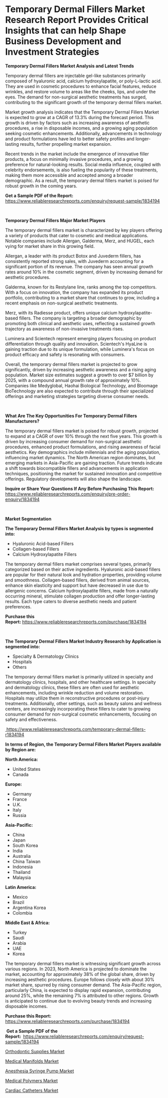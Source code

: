 <p><h1>Temporary Dermal Fillers Market Research Report Provides Critical Insights that can help Shape Business Development and Investment Strategies</h1></p><p><strong>Temporary Dermal Fillers Market Analysis and Latest Trends</strong></p>
<p><p>Temporary dermal fillers are injectable gel-like substances primarily composed of hyaluronic acid, calcium hydroxylapatite, or poly-L-lactic acid. They are used in cosmetic procedures to enhance facial features, reduce wrinkles, and restore volume to areas like the cheeks, lips, and under the eyes. The demand for non-surgical aesthetic treatments has surged, contributing to the significant growth of the temporary dermal fillers market.</p><p>Market growth analysis indicates that the Temporary Dermal Fillers Market is expected to grow at a CAGR of 13.3% during the forecast period. This growth is driven by factors such as increasing awareness of aesthetic procedures, a rise in disposable incomes, and a growing aging population seeking cosmetic enhancements. Additionally, advancements in technology and product formulations have led to better safety profiles and longer-lasting results, further propelling market expansion.</p><p>Recent trends in the market include the emergence of innovative filler products, a focus on minimally invasive procedures, and a growing preference for natural-looking results. Social media influence, coupled with celebrity endorsements, is also fueling the popularity of these treatments, making them more accessible and accepted among a broader demographic. As a result, the temporary dermal fillers market is poised for robust growth in the coming years.</p></p>
<p><strong>Get a Sample PDF of the Report:&nbsp;</strong> <a href="https://www.reliableresearchreports.com/enquiry/request-sample/1834194?utm_campaign=13&utm_medium=2&utm_source=Github&utm_content=ia&utm_term=04032025&utm_id=temporary-dermal-fillers">https://www.reliableresearchreports.com/enquiry/request-sample/1834194</a></p>
<p>&nbsp;</p>
<p><strong>Temporary Dermal Fillers Major Market Players</strong></p>
<p><p>The temporary dermal fillers market is characterized by key players offering a variety of products that cater to cosmetic and medical applications. Notable companies include Allergan, Galderma, Merz, and HUGEL, each vying for market share in this growing field.</p><p>Allergan, a leader with its product Botox and Juvederm fillers, has consistently reported strong sales, with Juvederm accounting for a significant portion of its revenue. The company has seen annual growth rates around 10% in the cosmetic segment, driven by increasing demand for aesthetic procedures.</p><p>Galderma, known for its Restylane line, ranks among the top competitors. With a focus on innovation, the company has expanded its product portfolio, contributing to a market share that continues to grow, including a recent emphasis on non-surgical aesthetic treatments.</p><p>Merz, with its Radiesse product, offers unique calcium hydroxylapatite-based fillers. The company is targeting a broader demographic by promoting both clinical and aesthetic uses, reflecting a sustained growth trajectory as awareness of non-invasive treatments rises.</p><p>Luminera and Scientech represent emerging players focusing on product differentiation through quality and innovation. Scientech's HyaLine is gaining traction due to its unique formulation, while Luminera's focus on product efficacy and safety is resonating with consumers.</p><p>Overall, the temporary dermal fillers market is projected to grow significantly, driven by increasing aesthetic awareness and a rising aging population. Market size estimates suggest a growth to over $7 billion by 2025, with a compound annual growth rate of approximately 10%. Companies like Medyglobal, Haohai Biological Technology, and Bloomage BioTechnology are also expected to contribute through their specialized offerings and marketing strategies targeting diverse consumer needs.</p></p>
<p>&nbsp;</p>
<p><strong>What Are The Key Opportunities For Temporary Dermal Fillers Manufacturers?</strong></p>
<p><p>The temporary dermal fillers market is poised for robust growth, projected to expand at a CAGR of over 10% through the next five years. This growth is driven by increasing consumer demand for non-surgical aesthetic procedures, enhanced product formulations, and rising awareness of facial aesthetics. Key demographics include millennials and the aging population, influencing market dynamics. The North American region dominates, but emerging markets in Asia-Pacific are gaining traction. Future trends indicate a shift towards biocompatible fillers and advancements in application techniques, positioning the market for sustained innovation and competitive offerings. Regulatory developments will also shape the landscape.</p></p>
<p><strong>Inquire or Share Your Questions If Any Before Purchasing This Report:</strong> <a href="https://www.reliableresearchreports.com/enquiry/pre-order-enquiry/1834194?utm_campaign=13&utm_medium=2&utm_source=Github&utm_content=ia&utm_term=04032025&utm_id=temporary-dermal-fillers">https://www.reliableresearchreports.com/enquiry/pre-order-enquiry/1834194</a></p>
<p>&nbsp;</p>
<p><strong>Market Segmentation</strong></p>
<p><strong>The Temporary Dermal Fillers Market Analysis by types is segmented into:</strong></p>
<p><ul><li>Hyaluronic Acid-based Fillers</li><li>Collagen-based Fillers</li><li>Calcium Hydroxylapatite Fillers</li></ul></p>
<p><p>The temporary dermal fillers market comprises several types, primarily categorized based on their active ingredients. Hyaluronic acid-based fillers are popular for their natural look and hydration properties, providing volume and smoothness. Collagen-based fillers, derived from animal sources, enhance skin elasticity and support but have decreased in use due to allergenic concerns. Calcium hydroxylapatite fillers, made from a naturally occurring mineral, stimulate collagen production and offer longer-lasting results. Each type caters to diverse aesthetic needs and patient preferences.</p></p>
<p><strong>Purchase this Report:&nbsp;</strong><a href="https://www.reliableresearchreports.com/purchase/1834194?utm_campaign=13&utm_medium=2&utm_source=Github&utm_content=ia&utm_term=04032025&utm_id=temporary-dermal-fillers">https://www.reliableresearchreports.com/purchase/1834194</a></p>
<p>&nbsp;</p>
<p><strong>The Temporary Dermal Fillers Market Industry Research by Application is segmented into:</strong></p>
<p><ul><li>Specialty & Dermatology Clinics</li><li>Hospitals</li><li>Others</li></ul></p>
<p><p>The temporary dermal fillers market is primarily utilized in specialty and dermatology clinics, hospitals, and other healthcare settings. In specialty and dermatology clinics, these fillers are often used for aesthetic enhancements, including wrinkle reduction and volume restoration. Hospitals may utilize them in reconstructive procedures or post-injury treatments. Additionally, other settings, such as beauty salons and wellness centers, are increasingly incorporating these fillers to cater to growing consumer demand for non-surgical cosmetic enhancements, focusing on safety and effectiveness.</p></p>
<p><a href="https://www.reliableresearchreports.com/temporary-dermal-fillers-r1834194?utm_campaign=13&utm_medium=2&utm_source=Github&utm_content=ia&utm_term=04032025&utm_id=temporary-dermal-fillers">&nbsp;https://www.reliableresearchreports.com/temporary-dermal-fillers-r1834194</a></p>
<p><strong>In terms of Region, the Temporary Dermal Fillers Market Players available by Region are:</strong></p>
<p>
    <p> <strong> North America: </strong>
        <ul>
            <li>United States</li>
            <li>Canada</li>
        </ul>
        </p> 
    <p> <strong> Europe: </strong>
        <ul>
            <li>Germany</li>
            <li>France</li>
            <li>U.K.</li>
            <li>Italy</li>
            <li>Russia</li>
        </ul>
        </p> 
    <p> <strong> Asia-Pacific: </strong>
        <ul>
            <li>China</li>
            <li>Japan</li>
            <li>South Korea</li>
            <li>India</li>
            <li>Australia</li>
            <li>China Taiwan</li>
            <li>Indonesia</li>
            <li>Thailand</li>
            <li>Malaysia</li>
        </ul>
        </p> 
    <p> <strong> Latin America: </strong>
        <ul>
            <li>Mexico</li>
            <li>Brazil</li>
            <li>Argentina Korea</li>
            <li>Colombia</li>
        </ul>
        </p> 
    <p> <strong> Middle East & Africa: </strong>
        <ul>
            <li>Turkey</li>
            <li>Saudi</li>
            <li>Arabia</li>
            <li>UAE</li>
            <li>Korea</li>
        </ul>
    </p>
    </p>
<p><p>The temporary dermal fillers market is witnessing significant growth across various regions. In 2023, North America is projected to dominate the market, accounting for approximately 38% of the global share, driven by increasing aesthetic procedures. Europe follows closely with about 30% market share, spurred by rising consumer demand. The Asia-Pacific region, particularly China, is expected to display rapid expansion, contributing around 25%, while the remaining 7% is attributed to other regions. Growth is anticipated to continue due to evolving beauty trends and increasing disposable incomes.</p></p>
<p><strong>Purchase this Report: </strong><a href="https://www.reliableresearchreports.com/purchase/1834194?utm_campaign=13&utm_medium=2&utm_source=Github&utm_content=ia&utm_term=04032025&utm_id=temporary-dermal-fillers">https://www.reliableresearchreports.com/purchase/1834194</a></p>
<p>&nbsp;<strong>Get a Sample PDF of the Report:&nbsp;&nbsp;</strong><a href="https://www.reliableresearchreports.com/enquiry/request-sample/1834194?utm_campaign=13&utm_medium=2&utm_source=Github&utm_content=ia&utm_term=04032025&utm_id=temporary-dermal-fillers">https://www.reliableresearchreports.com/enquiry/request-sample/1834194</a></p>
<p><strong></strong></p>
<p><p><a href="https://github.com/donsonjupa/Market-Research-Report-List-1/blob/main/orthodontic-supplies-market.md?utm_campaign=13&utm_medium=2&utm_source=Github&utm_content=ia&utm_term=04032025&utm_id=temporary-dermal-fillers">Orthodontic Supplies Market</a></p><p><a href="https://github.com/anesimazikpd/Market-Research-Report-List-1/blob/main/medical-manifolds-market.md?utm_campaign=13&utm_medium=2&utm_source=Github&utm_content=ia&utm_term=04032025&utm_id=temporary-dermal-fillers">Medical Manifolds Market</a></p><p><a href="https://github.com/tafuaraasswn/Market-Research-Report-List-1/blob/main/anesthesia-syringe-pump-market.md?utm_campaign=13&utm_medium=2&utm_source=Github&utm_content=ia&utm_term=04032025&utm_id=temporary-dermal-fillers">Anesthesia Syringe Pump Market</a></p><p><a href="https://github.com/welidaeisya/Market-Research-Report-List-1/blob/main/medical-polymers-market.md?utm_campaign=13&utm_medium=2&utm_source=Github&utm_content=ia&utm_term=04032025&utm_id=temporary-dermal-fillers">Medical Polymers Market</a></p><p><a href="https://github.com/zhininzacher/Market-Research-Report-List-1/blob/main/cardiac-catheters-market.md?utm_campaign=13&utm_medium=2&utm_source=Github&utm_content=ia&utm_term=04032025&utm_id=temporary-dermal-fillers">Cardiac Catheters Market</a></p></p>